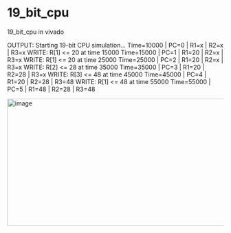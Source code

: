 # 19_bit_cpu
19_bit_cpu in vivado

OUTPUT:
Starting 19-bit CPU simulation...
Time=10000 | PC=0 | R1=x | R2=x | R3=x
WRITE: R[1] <=     20 at time 15000
Time=15000 | PC=1 | R1=20 | R2=x | R3=x
WRITE: R[1] <=     20 at time 25000
Time=25000 | PC=2 | R1=20 | R2=x | R3=x
WRITE: R[2] <=     28 at time 35000
Time=35000 | PC=3 | R1=20 | R2=28 | R3=x
WRITE: R[3] <=     48 at time 45000
Time=45000 | PC=4 | R1=20 | R2=28 | R3=48
WRITE: R[1] <=     48 at time 55000
Time=55000 | PC=5 | R1=48 | R2=28 | R3=48

<img width="770" height="295" alt="image" src="https://github.com/user-attachments/assets/19ebc580-5b92-4308-b4d3-8e77e1d36f2c" />

